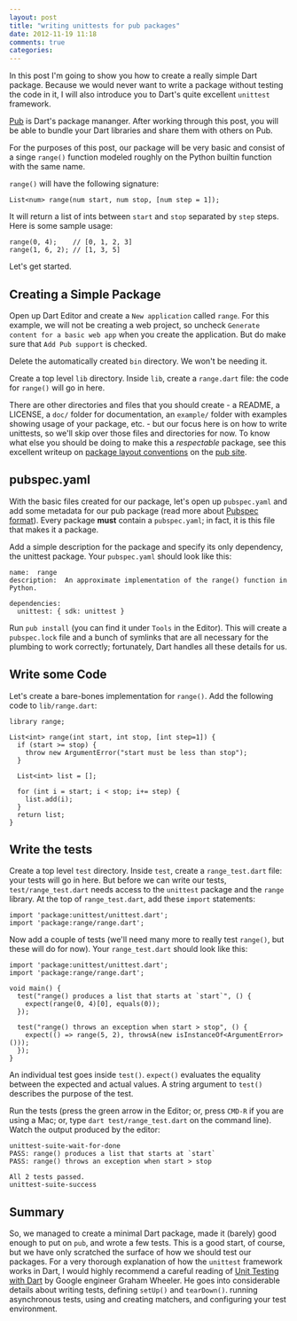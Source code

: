 ```yaml
---
layout: post
title: "writing unittests for pub packages"
date: 2012-11-19 11:18
comments: true
categories: 
---
```


In this post I'm going to show you how to create a really simple Dart package. Because we would never want to
write a package without testing the code in it, I will also introduce you to Dart's quite excellent `unittest` framework.

[Pub](http://pub.dartlang.org/) is Dart's package mananger. After working through this post, you will be able to bundle your Dart libraries
and share them with others on Pub.

For the purposes of this post, our package will be very basic and consist of a singe `range()` function modeled roughly on the Python
builtin function with the same name.  

`range()` will have the following signature: 

    List<num> range(num start, num stop, [num step = 1]);

It will return a list of ints between `start` and `stop` separated by `step` steps. Here is some sample usage:

    range(0, 4);    // [0, 1, 2, 3]
    range(1, 6, 2); // [1, 3, 5]

Let's get started.

## Creating a Simple Package

Open up Dart Editor and create a `New application` called `range`. For this example, we will not be creating a web project, so uncheck `Generate 
content for a basic web app` when you create the application. But do make sure that `Add Pub support` is checked.

Delete the automatically created `bin` directory. We won't be needing it.

Create a top level `lib` directory. Inside `lib`, create a `range.dart` file: the code for `range()` will go in here. 

There are other directories and files that you should create - a README, a LICENSE, a `doc/` folder for documentation,
an `example/` folder with examples showing usage of your package, etc. - but our focus here is on how to write unittests, so we'll skip over those
files and directories for now. To know what else you should be doing to make this a _respectable_ package, see this excellent writeup
on [package layout conventions](http://pub.dartlang.org/doc/package-layout.html) on the [pub site](http://pub.dartlang.org/doc/package-layout.html).

## pubspec.yaml

With the basic files created for our package, let's open up `pubspec.yaml` and add some metadata for our pub
package (read more about [Pubspec format](http://pub.dartlang.org/doc/pubspec.html)). Every package **must** contain a `pubspec.yaml`; in fact, it 
is this file that makes it a package. 

Add a simple description for the package and specify its only dependency, the unittest package. Your `pubspec.yaml` should look like this:

    name:  range
    description:  An approximate implementation of the range() function in Python.
    
    dependencies:
      unittest: { sdk: unittest }

Run `pub install` (you can find it under `Tools` in the Editor). This will create a `pubspec.lock` file and a bunch of
symlinks that are all necessary for the plumbing to work correctly; fortunately, Dart handles all these details for us.

## Write some Code

Let's create a bare-bones implementation for `range()`.  Add the following code to `lib/range.dart`:
    
    library range; 

    List<int> range(int start, int stop, [int step=1]) {
      if (start >= stop) {
        throw new ArgumentError("start must be less than stop");
      }

      List<int> list = [];
      
      for (int i = start; i < stop; i+= step) {
        list.add(i);
      }
      return list;
    }
    
## Write the tests

Create a top level `test` directory. Inside `test`, create a `range_test.dart` file: your tests will go in here.
But before we can write our tests, `test/range_test.dart` needs access to the `unittest` package and the `range` library. At the top of
`range_test.dart`, add these `import` statements:

    import 'package:unittest/unittest.dart';
    import 'package:range/range.dart';


Now add a couple of tests (we'll need many more to really test `range()`, but these will do for now). Your `range_test.dart` should look like this:

    import 'package:unittest/unittest.dart';
    import 'package:range/range.dart';

    void main() {
      test("range() produces a list that starts at `start`", () {
        expect(range(0, 4)[0], equals(0));
      });

      test("range() throws an exception when start > stop", () {
        expect(() => range(5, 2), throwsA(new isInstanceOf<ArgumentError>()));
      });      
    }

An individual test goes inside `test()`. `expect()` evaluates the equality between the expected and actual values. A string
argument to `test()` describes the purpose of the test. 

Run the tests (press the green arrow in the Editor; or, press `CMD-R` if you are using a Mac; or, type `dart test/range_test.dart` on the command line).
Watch the output produced by the editor:

    unittest-suite-wait-for-done
    PASS: range() produces a list that starts at `start`
    PASS: range() throws an exception when start > stop
    
    All 2 tests passed.
    unittest-suite-success


## Summary

So, we managed to create a minimal Dart package, made it (barely) good enough to put on `pub`, and wrote a few tests.  This is a good start, of course, 
but we have only scratched the surface of how we should test our packages. For a very thorough explanation of how the `unittest` framework works
in Dart, I would highly recommend a careful reading of [Unit Testing with Dart](http://www.dartlang.org/articles/dart-unit-tests/) by Google engineer
Graham Wheeler. He goes into considerable details about writing tests, defining `setUp()` and `tearDown()`. running asynchronous tests, using 
and creating matchers, and configuring your test environment.
